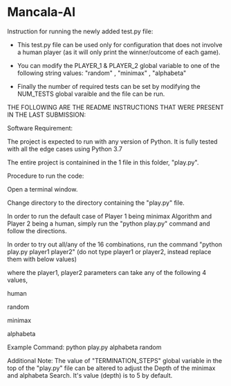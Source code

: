 # Mancala-AI




Instruction for running the newly added test.py file:

- This test.py file can be used only for configuration that does not involve a human player (as it will only print the winner/outcome of each game).

- You can modify the PLAYER_1 & PLAYER_2 global variable to one of the following string values: "random" , "minimax" , "alphabeta"

- Finally the number of required tests can be set by modifying the NUM_TESTS global varaible and the file can be run.

THE FOLLOWING ARE THE README INSTRUCTIONS THAT WERE PRESENT IN THE LAST SUBMISSION:

Software Requirement:

The project is expected to run with any version of Python. It is fully tested with all the edge cases using Python 3.7

The entire project is containined in the 1 file in this folder, "play.py".

Procedure to run the code:

Open a terminal window.

Change directory to the directory containing the "play.py" file.

In order to run the default case of Player 1 being minimax Algorithm and Player 2 being a human, simply run the "python play.py" command and follow the directions.

In order to try out all/any of the 16 combinations, run the command "python play.py player1 player2" (do not type player1 or player2, instead replace them with below values)

where the player1, player2 parameters can take any of the following 4 values,

human

random

minimax

alphabeta
                      
Example Command: python play.py alphabeta random

Additional Note: The value of "TERMINATION_STEPS" global variable in the top of the "play.py" file can be altered to adjust the Depth of the minimax and alphabeta Search. It's value (depth) is to 5 by default.
